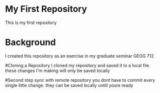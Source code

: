 # My First Repository
This is my first repository

# Background
I created this repository as an exercise in my graduate seminar GEOG 712 

#Cloning a Repository
I cloned my repository and saved it to a local file. these changes I'm making will only be saved locally

#Second step sync with remote repository
 you dont have to commit every single little change. they can be saved locally untill youre ready 